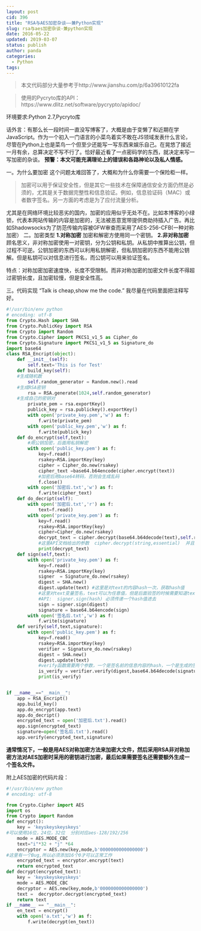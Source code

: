 ```yaml
---
layout: post
cid: 396
title: "RSA与AES加密杂谈——兼Python实现"
slug: rsa与aes加密杂谈-兼python实现
date: 2016-05-22
updated: 2019-03-07
status: publish
author: panda
categories: 
  - Python
tags: 
---
```



<blockquote>本文代码部分大量参考于http://www.jianshu.com/p/6a39610122fa</blockquote>

<blockquote>使用的Pycryto库的API：https://www.dlitz.net/software/pycrypto/apidoc/ </blockquote>
环境要求:Python 2.7,Pycryto库


<!--more-->


话外言：有那么长一段时间一直没写博客了，大概是由于变懒了和近期在学JavaScript。作为一个初入一门语言的小菜鸟着实不敢在JS领域发表什么言论，尽管在Python上也是菜鸟一个但至少还能写一写东西来娱乐自己。在晃悠了接近一月有余，总算决定不写不行了。恰好最近看了一点密码学的东西，就决定来写一写加密的杂谈。
<b>预警：本文可能充满理论上的错误和各路神论以及私人情感。</b>

一。为什么要加密
   这个问题太难回答了，大概和为什么你需要一个保险柜一样。
<blockquote>加密可以用于保证安全性，但是其它一些技术在保障通信安全方面仍然是必须的，尤其是关于数据完整性和信息验证。例如，信息验证码（MAC）或者数字签名。另一方面的考虑是为了应付流量分析。</blockquote>
   尤其是在网络环境比较恶劣的国内，加密的应用似乎无处不在。比如本博客的小绿锁，代表本网站传输的内容是加密的，无法被恶意宽带提供商劫持插入广告。再比如Shadowsocks为了防范传输内容被GFW审查而采用了AES-256-CFB(一种对称加密）
二。加密类型
<strong>   1.对称加密</strong>
 加密和解密方使用同一个密钥。
<strong>   2.非对称加密</strong>
顾名思义，非对称加密使用一对密钥，分为公钥和私钥。从私钥中推算出公钥，但过程不可逆。公钥加密的东西可以利用私钥解密，但私钥加密的东西不能用公钥解。但是私钥可以对信息进行签名，而公钥可以用来验证签名。

特点：对称加密加密速度快，长度不受限制。而非对称加密的加密文件长度不得超过密钥长度，且加密较慢，但是安全性高。

三。代码实现
   “Talk is cheap,show me the code.”
      我尽量在代码里面把注释写好。
```python
#!/usr/bin/env python
# encoding: utf-8
from Crypto.Hash import SHA
from Crypto.PublicKey import RSA
from Crypto import Random
from Crypto.Cipher import PKCS1_v1_5 as Cipher_do
from Crypto.Signature import PKCS1_v1_5 as Signature_do
import base64
class RSA_Encript(object):
    def __init__(self):
        self.text='This is for Test'
    def build_key(self):
    #生成随机数
        self.random_generator = Random.new().read
    #生成RSA密钥
        rsa = RSA.generate(1024,self.random_generator)
    #生成自己的密钥对
        private_pem = rsa.exportKey()
        publick_key = rsa.publickey().exportKey()
        with open('private_key.pem','w') as f:
            f.write(private_pem)
        with open('public_key.pem','w') as f:
            f.write(publick_key)
    def do_encrypt(self,text):
        #用公钥加密，后面用私钥解密
        with open('public_key.pem') as f:
            key=f.read()
            rsakey=RSA.importKey(key)
            cipher = Cipher_do.new(rsakey)
            cipher_text =base64.b64encode(cipher.encrypt(text))
            #加密后用base64转码，否则会生成乱码
            f.close()
        with open('加密后.txt','w') as f:
            f.write(cipher_text)
    def do_decript(self):
        with open('加密后.txt','r') as f:
            text=f.read()
        with open('private_key.pem') as f:
            key=f.read()
            rsakey=RSA.importKey(key)
            cipher=Cipher_do.new(rsakey)
            decrypt_text = cipher.decrypt(base64.b64decode(text),self.random_generator)
            #这里API文档给出的参数  cipher.decrypt(string,essential)  并且推荐essential采用一个随机数用以防范破解.
            print(decrypt_text)
    def sign(self,text):
        with open('private_key.pem') as f:
            key=f.read()
            rsakey=RSA.importKey(key)
            signer  = Signature_do.new(rsakey)
            digest = SHA.new()
            digest.update(text) #这里是对text的内容hash一次，获取hash值
            #这里对text变量签名，text可以为任意值，但是后面验签的时候需要知道text的值
            #API:  signer.sign(hash) 必须传递一个hash值进去
            sign = signer.sign(digest)
            signature = base64.b64encode(sign)
        with open('签名后.txt','w') as f:
            f.write(signature)
    def verify(self,text,signature):
        with open('public_key.pem') as f:
            key=f.read()
            rsakey=RSA.importKey(key)
            verifier = Signature_do.new(rsakey)
            digest = SHA.new()
            digest.update(text)
            #verify函数需要两个参数，一个是签名前的信息内容的hash，一个是生成的签名
            is_verify = verifier.verify(digest,base64.b64decode(signature))
            print(is_verify)


if __name__=="__main__":
    app = RSA_Encript()
    app.build_key()
    app.do_encrypt(app.text)
    app.do_decript()
    encrypted_text = open('加密后.txt').read()
    app.sign(encrypted_text)
    signature=open('签名后.txt').read()
    app.verify(encrypted_text,signature)
```


<strong>
通常情况下，一般是用AES对称加密方法来加密大文件，然后采用RSA非对称加密方法对AES加密时采用的密钥进行加密，最后如果需要签名还需要额外生成一个签名文件。</strong>


附上AES加密的代码片段：
```python
#!/usr/bin/env python
# encoding: utf-8

from Crypto.Cipher import AES
import os
from Crypto import Random
def encrypt():
    key = 'keyskeyskeyskeys'
#可以使用16位，24位，32位  分别对应aes-128/192/256
    mode = AES.MODE_CBC
    text="i"*32 + "j" *64
    encryptor = AES.new(key,mode,b'0000000000000000')
#这里有一个Bug,所以必须添加16个0才可以正常工作
    encrypted_text = encryptor.encrypt(text)
    return encrypted_text
def decrypt(encrypted_text):
    key = 'keyskeyskeyskeys'
    mode = AES.MODE_CBC
    decryptor = AES.new(key,mode,b'0000000000000000')
    text =  decryptor.decrypt(encrypted_text)
    return text
if __name__ == "__main__":
    en_text = encrypt()
    with open('a.txt','w') as f:
        f.write(decrypt(en_text))
```
